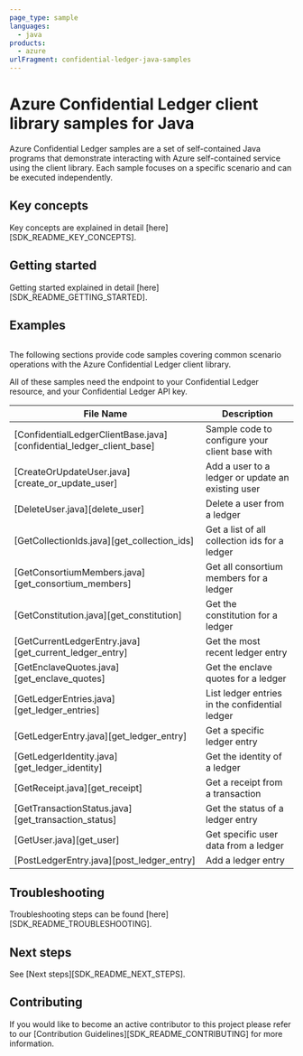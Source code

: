 ```yaml
---
page_type: sample
languages:
  - java
products:
  - azure
urlFragment: confidential-ledger-java-samples
---
```


# Azure Confidential Ledger client library samples for Java

Azure Confidential Ledger samples are a set of self-contained Java programs that demonstrate interacting with Azure self-contained service using the client library. Each sample focuses on a specific scenario and can be executed independently.

## Key concepts

Key concepts are explained in detail [here][SDK_README_KEY_CONCEPTS].

## Getting started

Getting started explained in detail [here][SDK_README_GETTING_STARTED].

## Examples

```java readme-sample-createClient
```

The following sections provide code samples covering common scenario operations with the Azure Confidential Ledger client library.

All of these samples need the endpoint to your Confidential Ledger resource, and your Confidential Ledger API key.

|**File Name**|**Description**|
|----------------|-------------|
[ConfidentialLedgerClientBase.java][confidential_ledger_client_base]|Sample code to configure your client base with|
[CreateOrUpdateUser.java][create_or_update_user]|Add a user to a ledger or update an existing user|
[DeleteUser.java][delete_user]|Delete a user from a ledger|
[GetCollectionIds.java][get_collection_ids]|Get a list of all collection ids for a ledger|
[GetConsortiumMembers.java][get_consortium_members]|Get all consortium members for a ledger|
[GetConstitution.java][get_constitution]|Get the constitution for a ledger|
[GetCurrentLedgerEntry.java][get_current_ledger_entry]|Get the most recent ledger entry|
[GetEnclaveQuotes.java][get_enclave_quotes]|Get the enclave quotes for a ledger|
|[GetLedgerEntries.java][get_ledger_entries]|List ledger entries in the confidential ledger|
[GetLedgerEntry.java][get_ledger_entry]|Get a specific ledger entry|
[GetLedgerIdentity.java][get_ledger_identity]|Get the identity of a ledger|
[GetReceipt.java][get_receipt]|Get a receipt from a transaction|
[GetTransactionStatus.java][get_transaction_status]|Get the status of a ledger entry|
[GetUser.java][get_user]|Get specific user data from a ledger|
[PostLedgerEntry.java][post_ledger_entry]|Add a ledger entry|

## Troubleshooting

Troubleshooting steps can be found [here][SDK_README_TROUBLESHOOTING].

## Next steps

See [Next steps][SDK_README_NEXT_STEPS].

## Contributing

If you would like to become an active contributor to this project please refer to our [Contribution Guidelines][SDK_README_CONTRIBUTING] for more information.

<!-- LINKS -->
<!-- [SDK_README_CONTRIBUTING]: https://github.com/Azure/azure-sdk-for-java/blob/main/sdk/confidentialledger/azure-security-confidentialledger/README.md#contributing -->
<!-- [SDK_README_GETTING_STARTED]: https://github.com/Azure/azure-sdk-for-java/blob/main/sdk/confidentialledger/azure-security-confidentialledger/README.md#getting-started -->
<!-- [SDK_README_TROUBLESHOOTING]: https://github.com/Azure/azure-sdk-for-java/blob/main/sdk/confidentialledger/azure-security-confidentialledger/README.md#troubleshooting -->
<!-- [SDK_README_KEY_CONCEPTS]: https://github.com/Azure/azure-sdk-for-java/blob/main/sdk/confidentialledger/azure-security-confidentialledger/README.md#key-concepts -->
<!-- [SDK_README_DEPENDENCY]: https://github.com/Azure/azure-sdk-for-java/blob/main/sdk/confidentialledger/azure-security-confidentialledger/README.md#include-the-package -->
<!-- [SDK_README_NEXT_STEPS]: https://github.com/Azure/azure-sdk-for-java/blob/main/sdk/confidentialledger/azure-security-confidentialledger/README.md#next-steps -->

<!-- [get_ledger_entries]: https://github.com/Azure/azure-sdk-for-java/blob/main/sdk/confidentialledger/azure-security-confidentialledger/src/samples/java/com/azure/security/confidentialledger/GetLedgerEntries.java -->
<!-- [delete_user]: https://github.com/Azure/azure-sdk-for-java/blob/main/sdk/confidentialledger/azure-security-confidentialledger/src/samples/java/com/azure/security/confidentialledger/DeleteUser.java -->
<!-- [confidential_ledger_client_base]: https://github.com/Azure/azure-sdk-for-java/blob/main/sdk/confidentialledger/azure-security-confidentialledger/src/samples/java/com/azure/security/confidentialledger/ConfidentialLedgerClientBase.java -->
<!-- [post_ledger_entry]: https://github.com/Azure/azure-sdk-for-java/blob/main/sdk/confidentialledger/azure-security-confidentialledger/src/samples/java/com/azure/security/confidentialledger/PostLedgerEntry.java -->
<!-- [get_user]: https://github.com/Azure/azure-sdk-for-java/blob/main/sdk/confidentialledger/azure-security-confidentialledger/src/samples/java/com/azure/security/confidentialledger/GetUser.java -->
<!-- [create_or_update_user]: https://github.com/Azure/azure-sdk-for-java/blob/main/sdk/confidentialledger/azure-security-confidentialledger/src/samples/java/com/azure/security/confidentialledger/CreateOrUpdateUser.java -->
<!-- [get_collection_ids]: https://github.com/Azure/azure-sdk-for-java/blob/main/sdk/confidentialledger/azure-security-confidentialledger/src/samples/java/com/azure/security/confidentialledger/GetCollectionIds.java -->
<!-- [get_consortium_members]: https://github.com/Azure/azure-sdk-for-java/blob/main/sdk/confidentialledger/azure-security-confidentialledger/src/samples/java/com/azure/security/confidentialledger/GetConsortiumMembers.java -->
<!-- [get_constitution]: https://github.com/Azure/azure-sdk-for-java/blob/main/sdk/confidentialledger/azure-security-confidentialledger/src/samples/java/com/azure/security/confidentialledger/GetConstitution.java -->
<!-- [get_current_ledger_entry]: https://github.com/Azure/azure-sdk-for-java/blob/main/sdk/confidentialledger/azure-security-confidentialledger/src/samples/java/com/azure/security/confidentialledger/GetCurrentLedgerEntry.java -->
<!-- [get_enclave_quotes]: https://github.com/Azure/azure-sdk-for-java/blob/main/sdk/confidentialledger/azure-security-confidentialledger/src/samples/java/com/azure/security/confidentialledger/GetEnclaveQuotes.java -->
<!-- [get_ledger_entry]: https://github.com/Azure/azure-sdk-for-java/blob/main/sdk/confidentialledger/azure-security-confidentialledger/src/samples/java/com/azure/security/confidentialledger/GetLedgerEntry.java -->
<!-- [get_ledger_identity]: https://github.com/Azure/azure-sdk-for-java/blob/main/sdk/confidentialledger/azure-security-confidentialledger/src/samples/java/com/azure/security/confidentialledger/GetLedgerIdentity.java -->
<!-- [get_receipt]: https://github.com/Azure/azure-sdk-for-java/blob/main/sdk/confidentialledger/azure-security-confidentialledger/src/samples/java/com/azure/security/confidentialledger/GetReceipt.java -->
<!-- [get_transaction_status]: https://github.com/Azure/azure-sdk-for-java/blob/main/sdk/confidentialledger/azure-security-confidentialledger/src/samples/java/com/azure/security/confidentialledger/GetTransactionStatus.java -->